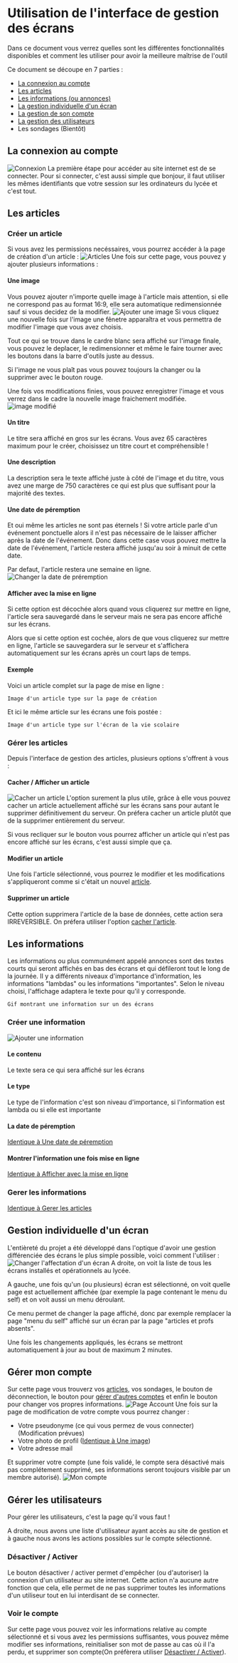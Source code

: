 # Utilisation de l'interface de gestion des écrans
Dans ce document vous verrez quelles sont les différentes fonctionnalités disponibles et comment les utiliser pour avoir la meilleure maîtrise de l'outil

Ce document se découpe en 7 parties :
- [La connexion au compte](#la-connexion-au-compte)
- [Les articles](#les-articles)
- [Les informations (ou annonces)](#les-informations)
- [La gestion individuelle d'un écran](#gestion-individuelle-dun-écran)
- [La gestion de son compte](#gérer-mon-compte)
- [La gestion des utilisateurs](#gérer-les-utilisateurs) 
- Les sondages (Bientôt)

## La connexion au compte
![Connexion](./images/connexion.png)
La première étape pour accéder au site internet est de se connecter. Pour si connecter, c'est aussi simple que bonjour, il faut utiliser les mêmes identifiants que votre session sur les ordinateurs du lycée et c'est tout. 

## Les articles
### Créer un article
Si vous avez les permissions necéssaires, vous pourrez accéder à la page de création d'un article : 
![Articles](./images/accueilToAddArticle.gif)
Une fois sur cette page, vous pouvez y ajouter plusieurs informations :
#### Une image
Vous pouvez ajouter n'importe quelle image à l'article mais attention, si elle ne correspond pas au format 16:9, elle sera automatique redimensionnée sauf si vous decidez de la modifier.
![Ajouter une image](./images/ModifImage.gif)
Si vous cliquez une nouvelle fois sur l'image une fênetre apparaîtra et vous permettra de modifier l'image que vous avez choisis. 

Tout ce qui se trouve dans le cardre blanc sera affiché sur l'image finale, vous pouvez le deplacer, le redimensionner et même le faire tourner avec les boutons dans la barre d'outils juste au dessus.

Si l'image ne vous plaît pas vous pouvez toujours la changer ou la supprimer avec le bouton rouge.

Une fois vos modifications finies, vous pouvez enregistrer l'image et vous verrez dans le cadre la nouvelle image fraichement modifiée.
![image modifié](./images/image%20after%20edit.png)
#### Un titre
Le titre sera affiché en gros sur les écrans. Vous avez 65 caractères maximum pour le créer, choisissez un titre court et compréhensible !

#### Une description
La description sera le texte affiché juste à côté de l'image et du titre, vous avez une marge de 750 caractères ce qui est plus que suffisant pour la majorité des textes.

#### Une date de péremption 
Et oui même les articles ne sont pas éternels ! Si votre article parle d'un événement ponctuelle alors il n'est pas nécessaire de le laisser afficher après la date de l'événement. Donc dans cette case vous pouvez mettre la date de l'événement, l'article restera affiché jusqu'au soir à minuit de cette date.

Par defaut, l'article restera une semaine en ligne.
![Changer la date de préremption](./images/Date-ARticle.gif)

#### Afficher avec la mise en ligne 
Si cette option est décochée alors quand vous cliquerez sur mettre en ligne, l'article sera sauvegardé dans le serveur mais ne sera pas encore affiché sur les écrans.

Alors que si cette option est cochée, alors de que vous cliquerez sur mettre en ligne, l'article se sauvegardera sur le serveur et s'affichera automatiquement sur les écrans après un court laps de temps.

#### Exemple 
Voici un article complet sur la page de mise en ligne :
```
Image d'un article type sur la page de création
```
Et ici le même article sur les écrans une fois postée :
```
Image d'un article type sur l'écran de la vie scolaire
```

### Gérer les articles
Depuis l'interface de gestion des articles, plusieurs options s'offrent à vous :
#### Cacher / Afficher un article 
![Cacher un article](./images/Cacher-Article.gif)
L'option surement la plus utile, grâce à elle vous pouvez cacher un article actuellement affiché sur les écrans sans pour autant le supprimer définitivement du serveur. On préfera cacher un article plutôt que de la supprimer entièrement du serveur.

Si vous recliquer sur le bouton vous pourrez afficher un article qui n'est pas encore affiché sur les écrans, c'est aussi simple que ça.

#### Modifier un article
Une fois l'article sélectionné, vous pourrez le modifier et les modifications s'appliqueront comme si c'était un nouvel [article](#les-articles).

#### Supprimer un article 
Cette option supprimera l'article de la base de données, cette action sera IRREVERSIBLE. On préfera utiliser l'option [cacher l'article](#cacher--afficher-un-article).

## Les informations
Les informations ou plus communément appelé annonces sont des textes courts qui seront affichés en bas des écrans et qui défileront tout le long de la journée. Il y a différents niveaux d'importance d'information, les informations "lambdas" ou les informations "importantes". Selon le niveau choisi, l'affichage adaptera le texte pour qu'il y corresponde.
``` 
Gif montrant une information sur un des écrans
```
### Créer une information 
![Ajouter une information](./images/Acceder-aux-infos.gif)
#### Le contenu
Le texte sera ce qui sera affiché sur les écrans
#### Le type
Le type de l'information c'est son niveau d'importance, si l'information est lambda ou si elle est importante
#### La date de péremption 
[Identique à Une date de péremption](#une-date-de-péremption)

#### Montrer l'information une fois mise en ligne
[Identique à Afficher avec la mise en ligne](#afficher-avec-la-mise-en-ligne)

### Gerer les informations 
[Identique à Gerer les articles](#gérer-les-articles)
## Gestion individuelle d'un écran
L'entièreté du projet a été développé dans l'optique d'avoir une gestion différenciée des écrans le plus simple possible, voici comment l'utiliser :
![Changer l'affectation d'un écran](./images/Changer-affectation-ecrans.gif)
A droite, on voit la liste de tous les écrans installés et opérationnels au lycée.

A gauche, une fois qu'un (ou plusieurs) écran est sélectionné, on voit quelle page est actuellement affichée (par exemple la page contenant le menu du self) et on voit aussi un menu déroulant.

Ce menu permet de changer la page affiché, donc par exemple remplacer la page "menu du self" affiché sur un écran par la page "articles et profs absents".

Une fois les changements appliqués, les écrans se mettront automatiquement à jour au bout de maximum 2 minutes.

## Gérer mon compte
Sur cette page vous trouverz vos [articles](#les-articles), vos sondages, le bouton de déconnection, le bouton pour [gérer d'autres comptes](#gérer-les-utilisateurs) et enfin le bouton pour changer vos propres informations.
![Page Account](./images/Account.png)
Une fois sur la page de modification de votre compte vous pourrez changer :
- Votre pseudonyme (ce qui vous permez de vous connecter) (Modification prévues)
- Votre photo de profil ([Identique à Une image](#une-image))
- Votre adresse mail 

Et supprimer votre compte (une fois validé, le compte sera désactivé mais pas complétement supprimé, ses informations seront toujours visible par un membre autorisé).
![Mon compte](./images/Mon-compte.png)

## Gérer les utilisateurs
Pour gérer les utilisateurs, c'est la page qu'il vous faut !

A droite, nous avons une liste d'utilisateur ayant accès au site de gestion et à gauche nous avons les actions possibles sur le compte sélectionné.

### Désactiver / Activer
Le bouton désactiver / activer permet d'empêcher (ou d'autoriser) la connexion d'un utilisateur au site internet. Cette action n'a aucune autre fonction que cela, elle permet de ne pas supprimer toutes les informations d'un utiliseur tout en lui interdisant de se connecter.

### Voir le compte
Sur cette page vous pouvez voir les informations relative au compte sélectionné et si vous avez les permissions suffisantes, vous pouvez même modifier ses informations, reinitialiser son mot de passe au cas où il l'a perdu, et supprimer son compte(On préfèrera utiliser [Désactiver / Activer](#désactiver--activer)).
